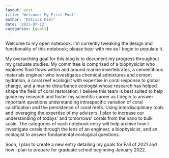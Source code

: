```yaml
---
layout: post
title: 'Welcome: My First Post'
author: "Patrick Kiel"
date: '2021-07-12'
categories: [goals]
---
```




<div class="message">
  Welcome to my open notebook. I'm currently tweaking the design and functionality of this notebook; please bear with me as I begin to populate it.
</div>

My overarching goal for this blog is to document my progress throughout my graduate studies. My committee is comprised of a biophysicist who explores fluid flows within and around marine invertebrates, a cementitious materials engineer who investigates chemical admixtures and cement hydration, a coral reef ecologist with expertise in coral response to global change, and a marine disturbance ecologist whose research has helped shape the field of coral restoration. I believe this team is best suited to help guide my research and foster my scientific career as I begin to answer important questions understanding intraspecific variation of coral calcification and the persistence of coral reefs. Using interdisciplinary tools and leveraging the expertise of my advisors, I plan to increase our understanding of todays' and tomorrows' corals from the nano to bulk scale. The categories of each notebook entry will help archive how I investigate corals through the lens of an engineer, a biophysicist, and an ecologist to answer fundamental ecological questions.

Soon, I plan to create a new entry detailing my goals for Fall of 2021 and how I plan to prepare for graduate school beginning January 2022.

